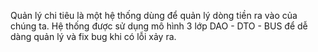 Quản lý chi tiêu là một hệ thống dùng để quản lý dòng tiền ra vào của chúng ta. Hệ thống được sử dụng mô hình 3 lớp DAO - DTO - BUS để dễ dàng quản lý và fix bug khi có lỗi xảy ra.
